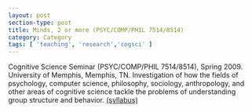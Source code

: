 ```yaml
---
layout: post
section-type: post
title: Minds, 2 or more (PSYC/COMP/PHIL 7514/8514)
category: Category
tags: [ 'teaching', 'research','cogsci' ]
---
```

Cognitive Science Seminar (PSYC/COMP/PHIL 7514/8514), Spring 2009. University of Memphis, Memphis, TN. Investigation of how the fields of psychology, computer science, philosophy, sociology, anthropology, and other areas of cognitive science tackle the problems of understanding group structure and behavior. [(syllabus)](https://blogs.memphis.edu/aolney/files/2019/10/cogsci_s09_syllabus.pdf)
